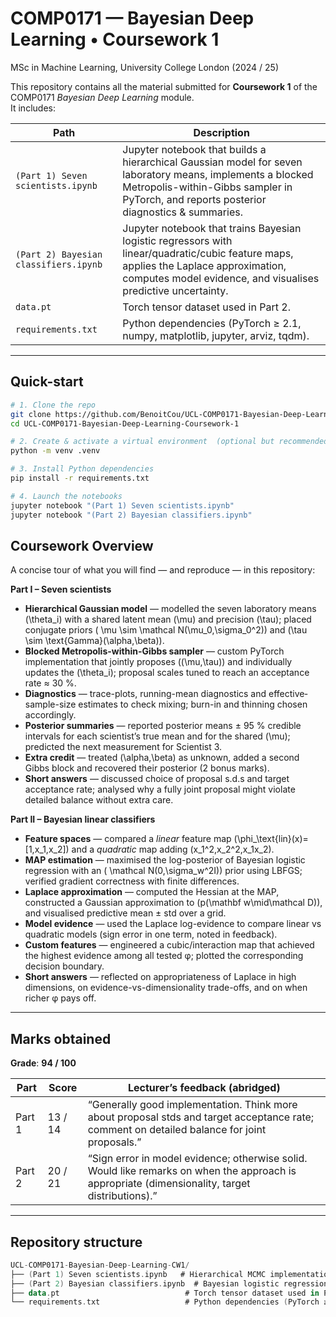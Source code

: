 # COMP0171 — Bayesian Deep Learning • Coursework 1  
MSc in Machine Learning, University College London (2024 / 25)

This repository contains all the material submitted for **Coursework 1** of the COMP0171 *Bayesian Deep Learning* module.  
It includes:

| Path                                           | Description                                                                                                                                                                                                                            |
| ---------------------------------------------- | -------------------------------------------------------------------------------------------------------------------------------------------------------------------------------------------------------------------------------------- |
| `(Part 1) Seven scientists.ipynb`              | Jupyter notebook that builds a hierarchical Gaussian model for seven laboratory means, implements a blocked Metropolis-within-Gibbs sampler in PyTorch, and reports posterior diagnostics & summaries.                                |
| `(Part 2) Bayesian classifiers.ipynb`          | Jupyter notebook that trains Bayesian logistic regressors with linear/quadratic/cubic feature maps, applies the Laplace approximation, computes model evidence, and visualises predictive uncertainty.                               |
| `data.pt`                                      | Torch tensor dataset used in Part 2.                                                                                                                                                                                                  |
| `requirements.txt`                             | Python dependencies (PyTorch ≥ 2.1, numpy, matplotlib, jupyter, arviz, tqdm).                                                                                                                                                          |

---

## Quick-start

```bash
# 1. Clone the repo
git clone https://github.com/BenoitCou/UCL-COMP0171-Bayesian-Deep-Learning-Coursework-1
cd UCL-COMP0171-Bayesian-Deep-Learning-Coursework-1

# 2. Create & activate a virtual environment  (optional but recommended)
python -m venv .venv

# 3. Install Python dependencies
pip install -r requirements.txt

# 4. Launch the notebooks
jupyter notebook "(Part 1) Seven scientists.ipynb"
jupyter notebook "(Part 2) Bayesian classifiers.ipynb"
```

## Coursework Overview  

A concise tour of what you will find — and reproduce — in this repository:

**Part I – Seven scientists**

- **Hierarchical Gaussian model** — modelled the seven laboratory means \(\theta_i\) with a shared latent mean \(\mu\) and precision \(\tau\); placed conjugate priors \( \mu \sim \mathcal N(\mu_0,\sigma_0^2)\) and \(\tau \sim \text{Gamma}(\alpha,\beta)\).  
- **Blocked Metropolis-within-Gibbs sampler** — custom PyTorch implementation that jointly proposes \((\mu,\tau)\) and individually updates the \(\theta_i\); proposal scales tuned to reach an acceptance rate ≈ 30 %.  
- **Diagnostics** — trace-plots, running-mean diagnostics and effective‐sample-size estimates to check mixing; burn-in and thinning chosen accordingly.  
- **Posterior summaries** — reported posterior means ± 95 % credible intervals for each scientist’s true mean and for the shared \(\mu\); predicted the next measurement for Scientist 3.  
- **Extra credit** — treated \(\alpha,\beta\) as unknown, added a second Gibbs block and recovered their posterior (2 bonus marks).  
- **Short answers** — discussed choice of proposal s.d.s and target acceptance rate; analysed why a fully joint proposal might violate detailed balance without extra care.  

**Part II – Bayesian linear classifiers**

- **Feature spaces** — compared a *linear* feature map \(\phi_\text{lin}(x)=[1,x_1,x_2]\) and a *quadratic* map adding \(x_1^2,x_2^2,x_1x_2\).  
- **MAP estimation** — maximised the log-posterior of Bayesian logistic regression with an \( \mathcal N(0,\sigma_w^2I)\) prior using LBFGS; verified gradient correctness with finite differences.  
- **Laplace approximation** — computed the Hessian at the MAP, constructed a Gaussian approximation to \(p(\mathbf w\mid\mathcal D)\), and visualised predictive mean ± std over a grid.  
- **Model evidence** — used the Laplace log-evidence to compare linear vs quadratic models (sign error in one term, noted in feedback).  
- **Custom features** — engineered a cubic/interaction map that achieved the highest evidence among all tested φ; plotted the corresponding decision boundary.  
- **Short answers** — reflected on appropriateness of Laplace in high dimensions, on evidence-vs-dimensionality trade-offs, and on when richer φ pays off.  

---

## Marks obtained  

**Grade**: **94 / 100**

| Part | Score | Lecturer’s feedback (abridged) |
| ---- | ----- | ------------------------------ |
| Part 1 | 13 / 14 | “Generally good implementation. Think more about proposal stds and target acceptance rate; comment on detailed balance for joint proposals.” |
| Part 2 | 20 / 21 | “Sign error in model evidence; otherwise solid. Would like remarks on when the approach is appropriate (dimensionality, target distributions).” |

---

## Repository structure  

```kotlin
UCL-COMP0171-Bayesian-Deep-Learning-CW1/
├── (Part 1) Seven scientists.ipynb   # Hierarchical MCMC implementation & analysis
├── (Part 2) Bayesian classifiers.ipynb  # Bayesian logistic regression, Laplace, evidence
├── data.pt                            # Torch tensor dataset used in Part 2
└── requirements.txt                   # Python dependencies (PyTorch ≥ 2.1, numpy, matplotlib)

